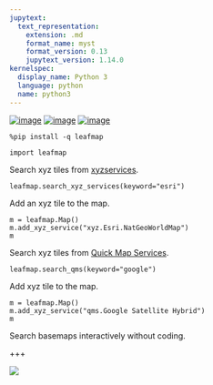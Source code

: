 ```yaml
---
jupytext:
  text_representation:
    extension: .md
    format_name: myst
    format_version: 0.13
    jupytext_version: 1.14.0
kernelspec:
  display_name: Python 3
  language: python
  name: python3
---
```


[![image](https://jupyterlite.rtfd.io/en/latest/_static/badge.svg)](https://demo.leafmap.org/lab/index.html?path=notebooks/31_search_basemaps.ipynb)
[![image](https://colab.research.google.com/assets/colab-badge.svg)](https://githubtocolab.com/giswqs/leafmap/blob/master/examples/notebooks/31_search_basemaps.ipynb)
[![image](https://mybinder.org/badge_logo.svg)](https://gishub.org/leafmap-binder)


```{code-cell} ipython3
%pip install -q leafmap
```

```{code-cell} ipython3
import leafmap
```

Search xyz tiles from [xyzservices](https://github.com/geopandas/xyzservices). 

```{code-cell} ipython3
leafmap.search_xyz_services(keyword="esri")
```

Add an xyz tile to the map.

```{code-cell} ipython3
m = leafmap.Map()
m.add_xyz_service("xyz.Esri.NatGeoWorldMap")
m
```

Search xyz tiles from [Quick Map Services](https://github.com/nextgis/quickmapservices).

```{code-cell} ipython3
leafmap.search_qms(keyword="google")
```

Add xyz tile to the map.

```{code-cell} ipython3
m = leafmap.Map()
m.add_xyz_service("qms.Google Satellite Hybrid")
m
```

Search basemaps interactively without coding.

+++

![](https://i.imgur.com/WSxnAKY.gif)
